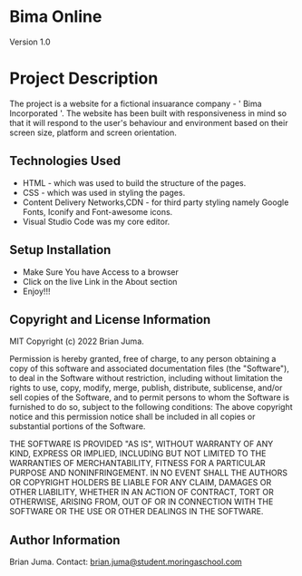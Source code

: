 # Bima Online
Version 1.0

# Project Description
The project is a website  for a fictional insuarance company - ' Bima Incorporated '. The website has been built with responsiveness in mind so that it will respond to the user's behaviour and environment based on their screen size, platform and screen orientation.

## Technologies Used
* HTML - which was used to build the structure of the pages.
* CSS - which was used in styling the pages.
* Content Delivery Networks,CDN - for third party styling namely Google Fonts, Iconify and Font-awesome icons.
* Visual Studio Code was my core  editor.
  
## Setup Installation
* Make Sure You have Access to a browser
* Click on the live Link in the About section
* Enjoy!!!

## Copyright and License Information
MIT Copyright (c) 2022 Brian Juma.

Permission is hereby granted, free of charge, to any person obtaining a copy of this software and associated documentation files (the "Software"), to deal in the Software without restriction, including without limitation the rights to use, copy, modify, merge, publish, distribute, sublicense, and/or sell copies of the Software, and to permit persons to whom the Software is furnished to do so, subject to the following conditions:
The above copyright notice and this permission notice shall be included in all copies or substantial portions of the Software.

THE SOFTWARE IS PROVIDED "AS IS", WITHOUT WARRANTY OF ANY KIND, EXPRESS OR IMPLIED, INCLUDING BUT NOT LIMITED TO THE WARRANTIES OF MERCHANTABILITY, FITNESS FOR A PARTICULAR PURPOSE AND NONINFRINGEMENT. IN NO EVENT SHALL THE AUTHORS OR COPYRIGHT HOLDERS BE LIABLE FOR ANY CLAIM, DAMAGES OR OTHER LIABILITY, WHETHER IN AN ACTION OF CONTRACT, TORT OR OTHERWISE, ARISING FROM, OUT OF OR IN CONNECTION WITH THE SOFTWARE OR THE USE OR OTHER DEALINGS IN THE SOFTWARE.

## Author Information
Brian Juma.
Contact: brian.juma@student.moringaschool.com
